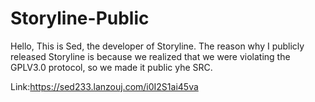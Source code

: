 # Storyline-Public
Hello, This is Sed, the developer of Storyline. The reason why I publicly released Storyline is because we realized that we were violating the GPLV3.0 protocol, so we made it public yhe SRC.



Link:https://sed233.lanzouj.com/i0I2S1ai45va
